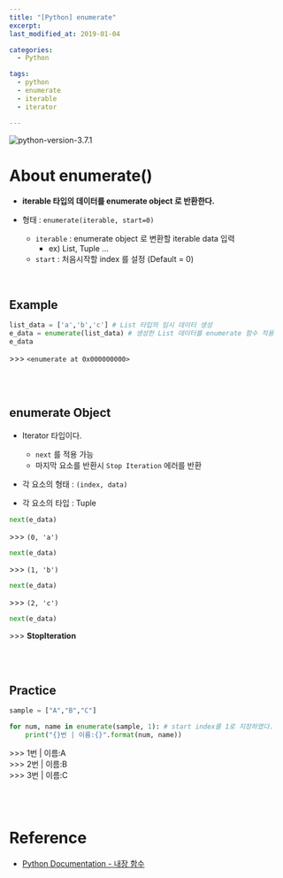 ```yaml
---
title: "[Python] enumerate"
excerpt: 
last_modified_at: 2019-01-04

categories:
  - Python

tags:
  - python
  - enumerate
  - iterable
  - iterator

---
```


![python-version-3.7.1](https://img.shields.io/badge/python-v3.7.1-blue.svg)

# About enumerate()

- **iterable 타입의 데이터를 enumerate object 로 반환한다.**

- 형태 : `enumerate(iterable, start=0)`
  - `iterable` : enumerate object 로 변환할 iterable data 입력
    - ex) List, Tuple ...
  - `start` : 처음시작할 index 를 설정 (Default = 0)

<br>

## Example

```python
list_data = ['a','b','c'] # List 타입의 임시 데이터 생성
e_data = enumerate(list_data) # 생성한 List 데이터를 enumerate 함수 적용
e_data
```
\>\>\> `<enumerate at 0x000000000>`

<br><br>

## enumerate Object

- Iterator 타입이다.
    - `next` 를 적용 가능
    - 마지막 요소를 반환시 `Stop Iteration` 에러를 반환

- 각 요소의 형태 : `(index, data)`

- 각 요소의 타입 : Tuple


```python
next(e_data)
```
\>\>\> `(0, 'a')`

```python
next(e_data)
```
\>\>\> `(1, 'b')`

```python
next(e_data)
```
\>\>\> `(2, 'c')`

```python
next(e_data)
```
\>\>\> **StopIteration**

<br><br>

## Practice

```python
sample = ["A","B","C"]

for num, name in enumerate(sample, 1): # start index를 1로 지정하였다.
    print("{}번 | 이름:{}".format(num, name))
```
\>\>\> 1번 | 이름:A  
\>\>\> 2번 | 이름:B  
\>\>\> 3번 | 이름:C  

<br><br>

# Reference

- [Python Documentation - 내장 함수](https://docs.python.org/ko/3.6/library/functions.html)